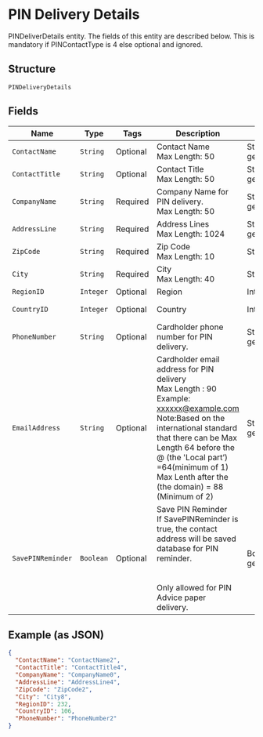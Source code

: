 
# PIN Delivery Details

PINDeliverDetails entity. The fields of this entity are described below.
This is mandatory if PINContactType is 4 else optional and ignored.

## Structure

`PINDeliveryDetails`

## Fields

| Name | Type | Tags | Description | Getter | Setter |
|  --- | --- | --- | --- | --- | --- |
| `ContactName` | `String` | Optional | Contact Name<br>Max Length: 50 | String getContactName() | setContactName(String contactName) |
| `ContactTitle` | `String` | Optional | Contact Title<br>Max Length: 50 | String getContactTitle() | setContactTitle(String contactTitle) |
| `CompanyName` | `String` | Required | Company Name for PIN delivery.<br>Max Length: 50 | String getCompanyName() | setCompanyName(String companyName) |
| `AddressLine` | `String` | Required | Address Lines<br>Max Length: 1024 | String getAddressLine() | setAddressLine(String addressLine) |
| `ZipCode` | `String` | Required | Zip Code<br>Max Length: 10 | String getZipCode() | setZipCode(String zipCode) |
| `City` | `String` | Required | City<br>Max Length: 40 | String getCity() | setCity(String city) |
| `RegionID` | `Integer` | Optional | Region | Integer getRegionID() | setRegionID(Integer regionID) |
| `CountryID` | `Integer` | Optional | Country | Integer getCountryID() | setCountryID(Integer countryID) |
| `PhoneNumber` | `String` | Optional | Cardholder phone number for PIN delivery. | String getPhoneNumber() | setPhoneNumber(String phoneNumber) |
| `EmailAddress` | `String` | Optional | Cardholder email address for PIN delivery<br>Max Length : 90<br>Example: xxxxxx@example.com <br/>Note:Based on the international standard that there can be Max Length 64 before the @ (the 'Local part’) =64(minimum of 1) Max Lenth after the (the domain) = 88 (Minimum of 2) | String getEmailAddress() | setEmailAddress(String emailAddress) |
| `SavePINReminder` | `Boolean` | Optional | Save PIN Reminder<br>If SavePINReminder is true, the contact address will be saved database for PIN reminder.<br><br><br/>Only allowed for PIN Advice paper delivery. | Boolean getSavePINReminder() | setSavePINReminder(Boolean savePINReminder) |

## Example (as JSON)

```json
{
  "ContactName": "ContactName2",
  "ContactTitle": "ContactTitle4",
  "CompanyName": "CompanyName0",
  "AddressLine": "AddressLine4",
  "ZipCode": "ZipCode2",
  "City": "City8",
  "RegionID": 232,
  "CountryID": 106,
  "PhoneNumber": "PhoneNumber2"
}
```

